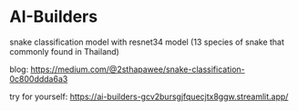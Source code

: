 # AI-Builders
snake classification model with resnet34 model
(13 species of snake that commonly found in Thailand)


blog: https://medium.com/@2sthapawee/snake-classification-0c800ddda6a3

try for yourself: https://ai-builders-gcv2bursgjfquecjtx8ggw.streamlit.app/
